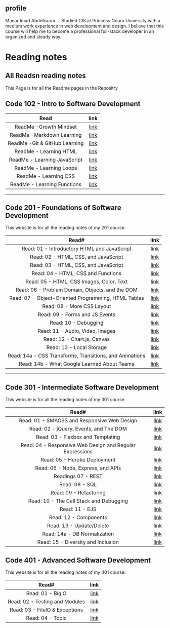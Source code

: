 ## profile 

Manar Imad Abdelkarim ... Studied CIS at Princess Noura University with a medium work experience in web development and design.
I believe that this course will help me to become a professional full-stack developer in an organized and steady way.

# Reading notes

## All Readsn reading notes

This Page is for all the Readme pages in the Repositry

## Code 102 - Intro to Software Development

|                                   Read                                   |                             link                              |
| :-----------------------------------------------------------------------: | :-----------------------------------------------------------: |
|                ReadMe -Growth Mindset                 | [link](https://manarabdelkarim.github.io/reading-notes/Read02a)  |
|            ReadMe -Markdown Learning                 | [link](https://manarabdelkarim.github.io/reading-notes/Read02aM)  |
|            ReadMe -Git & GitHub Learning                 | [link](https://manarabdelkarim.github.io/reading-notes/Read02b)  |
 ReadMe - Learning HTML                  | [link](https://manarabdelkarim.github.io/reading-notes/Read03S)  | |
 ReadMe - Learning JavaScript                  | [link](https://manarabdelkarim.github.io/reading-notes/Read04) 
  |ReadMe - Learning Loops                   | [link](https://manarabdelkarim.github.io/reading-notes/Read05)  |
   |ReadMe - Learning CSS                   | [link](https://manarabdelkarim.github.io/reading-notes/Read06b)  |
 |ReadMe - Learning Functions                   | [link](https://manarabdelkarim.github.io/reading-notes/Read06a)  |

--------
## Code 201 - Foundations of Software Development

This website is for all the reading notes of my 201 course.

|                                   Read#                                   |                             link                              |
| :-----------------------------------------------------------------------: | :-----------------------------------------------------------: |
|         Read: 01 - Introductory HTML and JavaScript                | [link](https://manarabdelkarim.github.io/reading-notes/class01)  |
|                Read: 02 -  HTML, CSS, and JavaScript                | [link](https://manarabdelkarim.github.io/reading-notes/class02)  
| Read: 03 -  HTML, CSS, and JavaScript                            | [link](https://manarabdelkarim.github.io/reading-notes/class03)  |
| Read: 04 -  HTML, CSS and Functions                           | [link](https://manarabdelkarim.github.io/reading-notes/class04)  |
| Read: 05 -  HTML, CSS Images, Color, Text                          | [link](https://manarabdelkarim.github.io/reading-notes/class05)  |
| Read: 06 -  Problem Domain, Objects, and the DOM                          | [link](https://manarabdelkarim.github.io/reading-notes/class06)  |
| Read: 07 -  Object-Oriented Programming, HTML Tables                          | [link](https://manarabdelkarim.github.io/reading-notes/class07)  |
| Read: 08  - More CSS Layout                          | [link](https://manarabdelkarim.github.io/reading-notes/class08)  |
| Read: 09  - Forms and JS Events                          | [link](https://manarabdelkarim.github.io/reading-notes/class09)  |
| Read: 10  - Debugging                          | [link](https://manarabdelkarim.github.io/reading-notes/class10)  |
| Read: 11  - Audio, Video, Images                          | [link](https://manarabdelkarim.github.io/reading-notes/class11)  |
| Read: 12  - Chart.js, Canvas                          | [link](https://manarabdelkarim.github.io/reading-notes/class12)  |
| Read: 13  - Local Storage                          | [link](https://manarabdelkarim.github.io/reading-notes/class13)  |
| Read: 14a  - CSS Transforms, Transitions, and Animations                          | [link](https://manarabdelkarim.github.io/reading-notes/class14a)  |
| Read: 14b  - What Google Learned About Teams                        | [link](https://manarabdelkarim.github.io/reading-notes/class14b)  |

---------
## Code 301 - Intermediate Software Development

This website is for all the reading notes of my 301 course.

|                                   Read#                                   |                             link                              |
| :-----------------------------------------------------------------------: | :-----------------------------------------------------------: |
|         Read: 01 - SMACSS and Responsive Web Design                | [link](https://manarabdelkarim.github.io/reading-notes/301/class01)  |
|         Read: 02 - jQuery, Events, and The DOM             | [link](https://manarabdelkarim.github.io/reading-notes/301/class02)  |
|         Read: 03 - Flexbox and Templating             | [link](https://manarabdelkarim.github.io/reading-notes/301/class03)  |
|        Read: 04 - Responsive Web Design and Regular Expressions             | [link](https://manarabdelkarim.github.io/reading-notes/301/class04)  |
|         Read: 05 - Heroku Deployment            | [link](https://manarabdelkarim.github.io/reading-notes/301/class05)  |
|         Read: 06 - Node, Express, and APIs            | [link](https://manarabdelkarim.github.io/reading-notes/301/class06)  |
|         Readings 07 - REST            | [link](https://manarabdelkarim.github.io/reading-notes/301/class07)  |
|         Read: 08 - SQL                                      | [link](https://manarabdelkarim.github.io/reading-notes/301/class08)
| Read: 09 - Refactoring              |[link](https://manarabdelkarim.github.io/reading-notes/301/class09)  |
| Read: 10 - The Call Stack and Debugging              |[link](https://manarabdelkarim.github.io/reading-notes/301/class10)  |
| Read: 11 - EJS                        |[link](https://manarabdelkarim.github.io/reading-notes/301/class11)  |
| Read: 12 - Components                        |[link](https://manarabdelkarim.github.io/reading-notes/301/class12)  |
|Read: 13 - Update/Delete                       |[link](https://manarabdelkarim.github.io/reading-notes/301/class13)  |
Read: 14a - DB Normalization                       |[link](https://manarabdelkarim.github.io/reading-notes/301/class14a)  |
Read: 15 - Diversity and Inclusion |[link](https://manarabdelkarim.github.io/reading-notes/301/class15)  |



## Code 401 - Advanced Software Development


This website is for all the reading notes of my 401 course.

|                                   Read#                                   |                             link                              |
| :-----------------------------------------------------------------------: | :-----------------------------------------------------------: |
|Read: 01 - Big O |[link](https://manarabdelkarim.github.io/reading-notes/401/class01)  |
|Read: 02 - Testing and Modules |[link](https://manarabdelkarim.github.io/reading-notes/401/class02)  |
|Read: 03 -  FileIO & Exceptions |[link](https://manarabdelkarim.github.io/reading-notes/401/class03)  |
|Read: 04 -  Topic |[link](https://manarabdelkarim.github.io/reading-notes/401/class04)  |